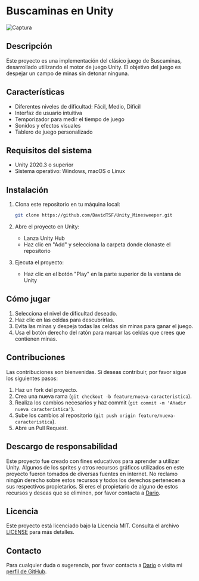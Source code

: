 # Buscaminas en Unity

![Captura](https://github.com/user-attachments/assets/c3687da0-4768-402d-b04a-58fa102a5bb4)


## Descripción

Este proyecto es una implementación del clásico juego de Buscaminas, desarrollado utilizando el motor de juego Unity. El objetivo del juego es despejar un campo de minas sin detonar ninguna.

## Características

- Diferentes niveles de dificultad: Fácil, Medio, Difícil
- Interfaz de usuario intuitiva
- Temporizador para medir el tiempo de juego
- Sonidos y efectos visuales
- Tablero de juego personalizado

## Requisitos del sistema

- Unity 2020.3 o superior
- Sistema operativo: Windows, macOS o Linux

## Instalación

1. Clona este repositorio en tu máquina local:

    ```bash
    git clone https://github.com/DavidTSF/Unity_Minesweeper.git
    ```

2. Abre el proyecto en Unity:

    - Lanza Unity Hub
    - Haz clic en "Add" y selecciona la carpeta donde clonaste el repositorio

3. Ejecuta el proyecto:

    - Haz clic en el botón "Play" en la parte superior de la ventana de Unity

## Cómo jugar

1. Selecciona el nivel de dificultad deseado.
2. Haz clic en las celdas para descubrirlas.
3. Evita las minas y despeja todas las celdas sin minas para ganar el juego.
4. Usa el botón derecho del ratón para marcar las celdas que crees que contienen minas.

## Contribuciones

Las contribuciones son bienvenidas. Si deseas contribuir, por favor sigue los siguientes pasos:

1. Haz un fork del proyecto.
2. Crea una nueva rama (`git checkout -b feature/nueva-caracteristica`).
3. Realiza los cambios necesarios y haz commit (`git commit -m 'Añadir nueva característica'`).
4. Sube los cambios al repositorio (`git push origin feature/nueva-caracteristica`).
5. Abre un Pull Request.

## Descargo de responsabilidad

Este proyecto fue creado con fines educativos para aprender a utilizar Unity. Algunos de los sprites y otros recursos gráficos utilizados en este proyecto fueron tomados de diversas fuentes en internet. No reclamo ningún derecho sobre estos recursos y todos los derechos pertenecen a sus respectivos propietarios. Si eres el propietario de alguno de estos recursos y deseas que se eliminen, por favor contacta a [Dario](mailto:dvttsf@gmail.com).

## Licencia

Este proyecto está licenciado bajo la Licencia MIT. Consulta el archivo [LICENSE](LICENSE) para más detalles.

## Contacto

Para cualquier duda o sugerencia, por favor contacta a [Dario](mailto:dvttsf@gmail.com) o visita mi [perfil de GitHub](https://github.com/DavidTSF).
